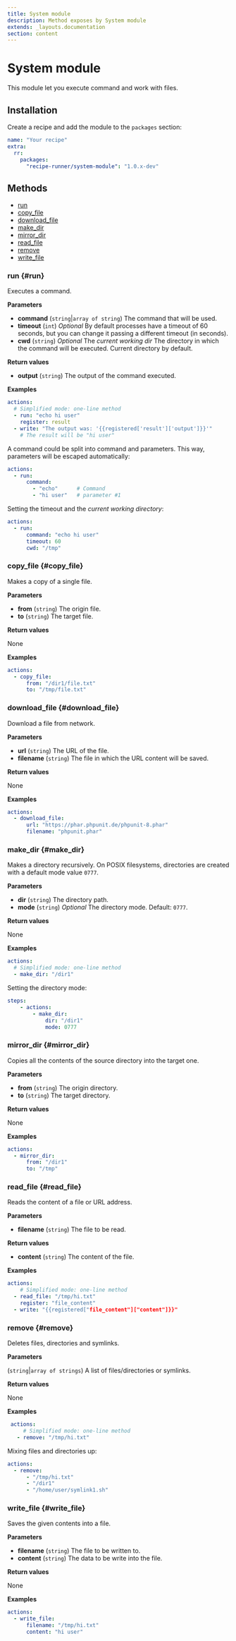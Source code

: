 ```yaml
---
title: System module
description: Method exposes by System module
extends: _layouts.documentation
section: content
---
```


# System module

This module let you execute command and work with files.

## Installation

Create a recipe and add the module to the `packages` section:

```yaml
name: "Your recipe"
extra:
  rr:
    packages:
      "recipe-runner/system-module": "1.0.x-dev"
```

## Methods

* [run](#run)
* [copy_file](#copy_file)
* [download_file](#download_file)
* [make_dir](#make_dir)
* [mirror_dir](#mirror_dir)
* [read_file](#read_file)
* [remove](#remove)
* [write_file](#write_file)

### run {#run}

Executes a command.

**Parameters**

* **command** (`string`|`array of string`) The command that will be used. 
* **timeout** (`int`) *Optional* By default processes have a timeout of 60 seconds, but you can change it passing a different timeout (in seconds).
* **cwd** (`string`) *Optional* The *current working dir* The directory in which the command will be executed. Current directory by default.

**Return values**

* **output** (`string`) The output of the command executed.

**Examples**

```yaml
actions:
  # Simplified mode: one-line method
  - run: "echo hi user"
    register: result
  - write: "The output was: '{{registered['result']['output']}}'" 
    # The result will be "hi user"
```

A command could be split into command and parameters. This way, parameters will be escaped automatically:

```yaml
actions:
  - run:
      command:
        - "echo"      # Command
        - "hi user"   # parameter #1
```

Setting the timeout and the *current working directory*:

```yaml
actions:
  - run:
      command: "echo hi user"
      timeout: 60
      cwd: "/tmp"
```

### copy_file {#copy_file}

Makes a copy of a single file.

**Parameters**

* **from** (`string`) The origin file.
* **to** (`string`) The target file.

**Return values**

None

**Examples**

```yaml
actions:
  - copy_file:
      from: "/dir1/file.txt"
      to: "/tmp/file.txt"
```

### download_file {#download_file}

Download a file from network.

**Parameters**

* **url** (`string`) The URL of the file.
* **filename** (`string`) The file in which the URL content will be saved.

**Return values**

None

**Examples**

```yaml
actions:
  - download_file: 
      url: "https://phar.phpunit.de/phpunit-8.phar"
      filename: "phpunit.phar"
```

### make_dir {#make_dir}

Makes a directory recursively. On POSIX filesystems, directories are created with a default mode value `0777`.

**Parameters**

* **dir** (`string`) The directory path.
* **mode** (`string`) *Optional* The directory mode. Default: `0777`.

**Return values**

None

**Examples**

```yaml
actions:
  # Simplified mode: one-line method
  - make_dir: "/dir1"
```
Setting the directory mode:

```yaml
steps:
    - actions:
        - make_dir:
            dir: "/dir1"
            mode: 0777
```

### mirror_dir {#mirror_dir}

Copies all the contents of the source directory into the target one.

**Parameters**

* **from** (`string`) The origin directory.
* **to** (`string`) The target directory.

**Return values**

None

**Examples**

```yaml
actions:
  - mirror_dir:
      from: "/dir1"
      to: "/tmp"
```

### read_file {#read_file}

Reads the content of a file or URL address.

**Parameters**

* **filename** (`string`) The file to be read.

**Return values**

* **content** (`string`) The content of the file.

**Examples**

```yaml
actions:
    # Simplified mode: one-line method
  - read_file: "/tmp/hi.txt"
    register: "file_content"
  - write: "{{registered["file_content"]["content"]}}"
```

### remove {#remove}

Deletes files, directories and symlinks.

**Parameters**

(`string`|`array of strings`) A list of files/directories or symlinks.

**Return values**

None

**Examples**

```yaml
 actions:
     # Simplified mode: one-line method
   - remove: "/tmp/hi.txt"
```

Mixing files and directories up:

```yaml
actions:
  - remove: 
      - "/tmp/hi.txt"
      - "/dir1"
      - "/home/user/symlink1.sh"
```

### write_file {#write_file}

Saves the given contents into a file.

**Parameters**

* **filename** (`string`) The file to be written to.
* **content** (`string`) The data to be write into the file.

**Return values**

None

**Examples**

```yaml
actions:
  - write_file:
      filename: "/tmp/hi.txt"
      content: "hi user"
```
